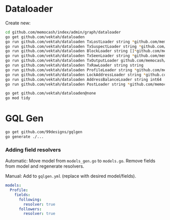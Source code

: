 # Dataloader

Create new:

```bash
cd github.com/memocash/index/admin/graph/dataloader
go get github.com/vektah/dataloaden
go run github.com/vektah/dataloaden TxLostLoader string *github.com/memocash/index/admin/graph/model.TxLost
go run github.com/vektah/dataloaden TxSuspectLoader string *github.com/memocash/index/admin/graph/model.TxSuspect
go run github.com/vektah/dataloaden BlockLoader string []*github.com/memocash/index/admin/graph/model.Block
go run github.com/vektah/dataloaden TxSeenLoader string *github.com/memocash/index/admin/graph/model.Date
go run github.com/vektah/dataloaden TxOutputLoader github.com/memocash/index/admin/graph/model.HashIndex *github.com/memocash/index/admin/graph/model.TxOutput
go run github.com/vektah/dataloaden TxRawLoader string string
go run github.com/vektah/dataloaden ProfileLoader string *github.com/memocash/index/admin/graph/model.Profile
go run github.com/vektah/dataloaden LockAddressLoader string *github.com/memocash/index/ref/bitcoin/wallet.Address
go run github.com/vektah/dataloaden AddressBalanceLoader string int64
go run github.com/vektah/dataloaden PostLoader string *github.com/memocash/index/admin/graph/model.Post

go get github.com/vektah/dataloaden@none
go mod tidy
```

# GQL Gen

```bash
go get github.com/99designs/gqlgen
go generate ./...
```

### Adding field resolvers

Automatic: Move model from `models_gen.go` to `models.go`.
Remove fields from model and regenerate resolvers.

Manual: Add to `gqlgen.yml` (replace with desired model/fields).

```yaml
models:
  Profile:
    fields:
      following:
        resolver: true
      followers:
        resolver: true
```
